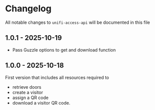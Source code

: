 # Changelog

All notable changes to `unifi-access-api` will be documented in this file

## 1.0.1 - 2025-10-19

- Pass Guzzle options to get and download function


## 1.0.0 - 2025-10-18

First version that includes all resources required to 
- retrieve doors
- create a visitor
- assign a QR code
- download a visitor QR code.
